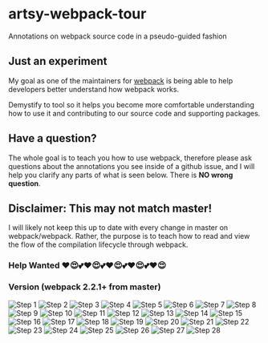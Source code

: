 # artsy-webpack-tour
Annotations on webpack source code in a pseudo-guided fashion

## Just an experiment
My goal as one of the maintainers for [webpack](https://github.com/webpack/webpack) is being able to help developers better understand how webpack works. 

Demystify to tool so it helps you become more comfortable understanding how to use it and contributing to our source code and supporting packages.

## Have a question? 
The whole goal is to teach you how to use webpack, therefore please ask questions about the annotations you see inside of a github issue, and I will help you clarify any parts of what is seen below. There is **NO wrong question**. 

## Disclaimer: This may not match master!
I will likely not keep this up to date with every change in master on webpack/webpack. Rather, the purpose is to teach how to read and view the flow of the compilation lifecycle through webpack.

### Help Wanted ❤😍💕❤😍💕❤😍💕❤😍💕❤😍

### Version (webpack 2.2.1+ from master)
![Step 1](https://github.com/TheLarkInn/artsy-webpack-tour/blob/master/images/webpack-narrative01.png)
![Step 2](https://github.com/TheLarkInn/artsy-webpack-tour/blob/master/images/webpack-narrative02.png)
![Step 3](https://github.com/TheLarkInn/artsy-webpack-tour/blob/master/images/webpack-narrative03.png)
![Step 4](https://github.com/TheLarkInn/artsy-webpack-tour/blob/master/images/webpack-narrative04.png)
![Step 5](https://github.com/TheLarkInn/artsy-webpack-tour/blob/master/images/webpack-narrative05.png)
![Step 6](https://github.com/TheLarkInn/artsy-webpack-tour/blob/master/images/webpack-narrative06.png)
![Step 7](https://github.com/TheLarkInn/artsy-webpack-tour/blob/master/images/webpack-narrative-compiler01.png)
![Step 8](https://github.com/TheLarkInn/artsy-webpack-tour/blob/master/images/webpack-narrative-compiler02.png)
![Step 9](https://github.com/TheLarkInn/artsy-webpack-tour/blob/master/images/webpack-narrative-compiler03.png)
![Step 10](https://github.com/TheLarkInn/artsy-webpack-tour/blob/master/images/webpack-narrative-compiler04.png)
![Step 11](https://github.com/TheLarkInn/artsy-webpack-tour/blob/master/images/webpack-narrative-compiler05.png)
![Step 12](https://github.com/TheLarkInn/artsy-webpack-tour/blob/master/images/webpack-narrative-compiler06.png)
![Step 13](https://github.com/TheLarkInn/artsy-webpack-tour/blob/master/images/webpack-narrative-compiler07.png)
![Step 14](https://github.com/TheLarkInn/artsy-webpack-tour/blob/master/images/webpack-narrative-compiler08.png)
![Step 15](https://github.com/TheLarkInn/artsy-webpack-tour/blob/master/images/webpack-narrative-compiler09.png)
![Step 16](https://github.com/TheLarkInn/artsy-webpack-tour/blob/master/images/webpack-narrative-nmf01.png)
![Step 17](https://github.com/TheLarkInn/artsy-webpack-tour/blob/master/images/webpack-narrative-nmf02.png)
![Step 18](https://github.com/TheLarkInn/artsy-webpack-tour/blob/master/images/webpack-narrative-nmf03.png)
![Step 19](https://github.com/TheLarkInn/artsy-webpack-tour/blob/master/images/webpack-narrative-nmf04.png)
![Step 20](https://github.com/TheLarkInn/artsy-webpack-tour/blob/master/images/webpack-narrative-nmf05.png)
![Step 21](https://github.com/TheLarkInn/artsy-webpack-tour/blob/master/images/webpack-narrative-nmf06.png)
![Step 22](https://github.com/TheLarkInn/artsy-webpack-tour/blob/master/images/webpack-narrative-nmf07.png)
![Step 23](https://github.com/TheLarkInn/artsy-webpack-tour/blob/master/images/webpack-narrative-nmf08.png)
![Step 24](https://github.com/TheLarkInn/artsy-webpack-tour/blob/master/images/webpack-narrative-nmf09.png)
![Step 25](https://github.com/TheLarkInn/artsy-webpack-tour/blob/master/images/webpack-narrative-nmf10.png)
![Step 26](https://github.com/TheLarkInn/artsy-webpack-tour/blob/master/images/webpack-narrative-nmf11.png)
![Step 27](https://github.com/TheLarkInn/artsy-webpack-tour/blob/master/images/webpack-narrative-nmf12.png)
![Step 28](https://github.com/TheLarkInn/artsy-webpack-tour/blob/master/images/webpack-narrative-compilation-seal01.png)
